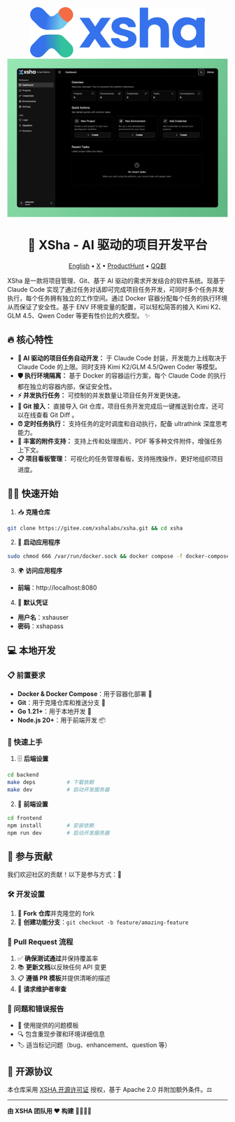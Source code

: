 <div align="center">

<img src="assets/logo.png" width="400"/>

<img src="assets/preview_20250814.png" width="800"/>

# 🚀 XSha - AI 驱动的项目开发平台

[English](README_en.md) • [X](https://x.com/0xTYZ) • [ProductHunt](https://www.producthunt.com/products/xsha) • [QQ群](assets/qq-group.jpg)

</div>

XSha 是一款将项目管理、Git、基于 AI 驱动的需求开发结合的软件系统。现基于 Claude Code 实现了通过任务对话即可完成项目任务开发，可同时多个任务并发执行，每个任务拥有独立的工作空间。通过 Docker 容器分配每个任务的执行环境从而保证了安全性。基于 ENV 环境变量的配置，可以轻松简答的接入 Kimi K2、GLM 4.5、Qwen Coder 等更有性价比的大模型。 ✨

## 🔥 核心特性

- **🧠 AI 驱动的项目任务自动开发：** 于 Claude Code 封装，开发能力上线取决于 Claude Code 的上限。同时支持 Kimi K2/GLM 4.5/Qwen Coder 等模型。
- **🛡️ 执行环境隔离：** 基于 Docker 的容器运行方案，每个 Claude Code 的执行都在独立的容器内部，保证安全性。
- **⚡ 并发执行任务：** 可控制的并发数量让项目任务开发更快速。
- **🔄 Git 接入：** 直接导入 Git 仓库，项目任务开发完成后一键推送到仓库，还可以在线查看 Git Diff 。
- **⏰ 定时任务执行：** 支持任务的定时调度和自动执行，配备 ultrathink 深度思考能力。
- **📎 丰富的附件支持：** 支持上传和处理图片、PDF 等多种文件附件，增强任务上下文。
- **📋 项目看板管理：** 可视化的任务管理看板，支持拖拽操作，更好地组织项目进度。

## 🏃‍♂️ 快速开始

1. 📥 **克隆仓库**

```bash
git clone https://gitee.com/xshalabs/xsha.git && cd xsha
```

2. 🚀 **启动应用程序**

```bash
sudo chmod 666 /var/run/docker.sock && docker compose -f docker-compose.cn.yml up -d
```

3. 🌍 **访问应用程序**

- **前端**：http://localhost:8080

4. 🔑 **默认凭证**

- **用户名**：xshauser
- **密码**：xshapass

## 💻 本地开发

### 📋 前置要求

- **Docker & Docker Compose**：用于容器化部署 🐳
- **Git**：用于克隆仓库和推送分支 📂
- **Go 1.21+**：用于本地开发 🐹
- **Node.js 20+**：用于前端开发 📦

### 🚀 快速上手

1. 🗄️ **后端设置**

```bash
cd backend
make deps          # 下载依赖
make dev           # 启动开发服务器
```

2. 🎨 **前端设置**

```bash
cd frontend
npm install        # 安装依赖
npm run dev        # 启动开发服务器
```

## 🤝 参与贡献

我们欢迎社区的贡献！以下是参与方式：🎉

### 🛠️ 开发设置

1. 🍴 **Fork 仓库**并克隆您的 fork
2. 🌿 **创建功能分支**：`git checkout -b feature/amazing-feature`

### 📝 Pull Request 流程

1. ✅ **确保测试通过**并保持覆盖率
2. 📚 **更新文档**以反映任何 API 变更
3. 📋 **遵循 PR 模板**并提供清晰的描述
4. 👀 **请求维护者审查**

### 🐛 问题和错误报告

- 📄 使用提供的问题模板
- 🔍 包含重现步骤和环境详细信息
- 🏷️ 适当标记问题（bug、enhancement、question 等）

## 📄 开源协议

本仓库采用 [XSHA 开源许可证](LICENSE) 授权，基于 Apache 2.0 并附加额外条件。⚖️

---

**由 XSHA 团队用 ❤️ 构建** 👨‍💻👩‍💻
